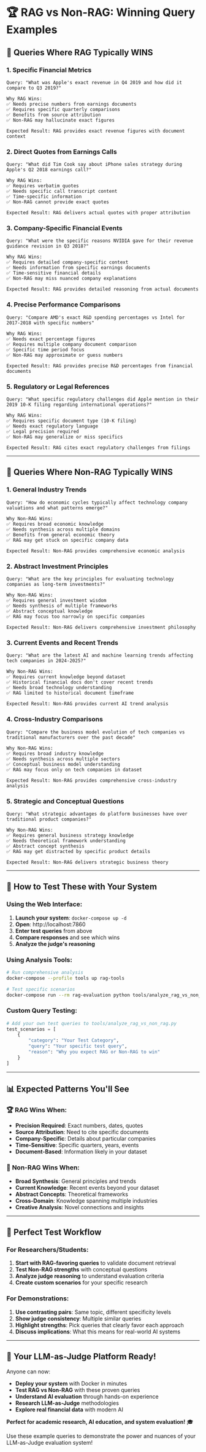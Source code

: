 # 🏆 RAG vs Non-RAG: Winning Query Examples

## 🎯 **Queries Where RAG Typically WINS**

### 1. **Specific Financial Metrics**
```
Query: "What was Apple's exact revenue in Q4 2019 and how did it compare to Q3 2019?"

Why RAG Wins:
✅ Needs precise numbers from earnings documents
✅ Requires specific quarterly comparisons
✅ Benefits from source attribution
✅ Non-RAG may hallucinate exact figures

Expected Result: RAG provides exact revenue figures with document context
```

### 2. **Direct Quotes from Earnings Calls**
```
Query: "What did Tim Cook say about iPhone sales strategy during Apple's Q2 2018 earnings call?"

Why RAG Wins:
✅ Requires verbatim quotes
✅ Needs specific call transcript content
✅ Time-specific information
✅ Non-RAG cannot provide exact quotes

Expected Result: RAG delivers actual quotes with proper attribution
```

### 3. **Company-Specific Financial Events**
```
Query: "What were the specific reasons NVIDIA gave for their revenue guidance revision in Q3 2018?"

Why RAG Wins:
✅ Requires detailed company-specific context
✅ Needs information from specific earnings documents
✅ Time-sensitive financial details
✅ Non-RAG may miss nuanced company explanations

Expected Result: RAG provides detailed reasoning from actual documents
```

### 4. **Precise Performance Comparisons**
```
Query: "Compare AMD's exact R&D spending percentages vs Intel for 2017-2018 with specific numbers"

Why RAG Wins:
✅ Needs exact percentage figures
✅ Requires multiple company document comparison
✅ Specific time period focus
✅ Non-RAG may approximate or guess numbers

Expected Result: RAG provides precise R&D percentages from financial documents
```

### 5. **Regulatory or Legal References**
```
Query: "What specific regulatory challenges did Apple mention in their 2019 10-K filing regarding international operations?"

Why RAG Wins:
✅ Requires specific document type (10-K filing)
✅ Needs exact regulatory language
✅ Legal precision required
✅ Non-RAG may generalize or miss specifics

Expected Result: RAG cites exact regulatory challenges from filings
```

---

## 🌟 **Queries Where Non-RAG Typically WINS**

### 1. **General Industry Trends**
```
Query: "How do economic cycles typically affect technology company valuations and what patterns emerge?"

Why Non-RAG Wins:
✅ Requires broad economic knowledge
✅ Needs synthesis across multiple domains
✅ Benefits from general economic theory
✅ RAG may get stuck on specific company data

Expected Result: Non-RAG provides comprehensive economic analysis
```

### 2. **Abstract Investment Principles**
```
Query: "What are the key principles for evaluating technology companies as long-term investments?"

Why Non-RAG Wins:
✅ Requires general investment wisdom
✅ Needs synthesis of multiple frameworks
✅ Abstract conceptual knowledge
✅ RAG may focus too narrowly on specific companies

Expected Result: Non-RAG delivers comprehensive investment philosophy
```

### 3. **Current Events and Recent Trends**
```
Query: "What are the latest AI and machine learning trends affecting tech companies in 2024-2025?"

Why Non-RAG Wins:
✅ Requires current knowledge beyond dataset
✅ Historical financial docs don't cover recent trends
✅ Needs broad technology understanding
✅ RAG limited to historical document timeframe

Expected Result: Non-RAG provides current AI trend analysis
```

### 4. **Cross-Industry Comparisons**
```
Query: "Compare the business model evolution of tech companies vs traditional manufacturers over the past decade"

Why Non-RAG Wins:
✅ Requires broad industry knowledge
✅ Needs synthesis across multiple sectors
✅ Conceptual business model understanding
✅ RAG may focus only on tech companies in dataset

Expected Result: Non-RAG provides comprehensive cross-industry analysis
```

### 5. **Strategic and Conceptual Questions**
```
Query: "What strategic advantages do platform businesses have over traditional product companies?"

Why Non-RAG Wins:
✅ Requires general business strategy knowledge
✅ Needs theoretical framework understanding
✅ Abstract concept synthesis
✅ RAG may get distracted by specific product details

Expected Result: Non-RAG delivers strategic business theory
```

---

## 🧪 **How to Test These with Your System**

### Using the Web Interface:
1. **Launch your system**: `docker-compose up -d`
2. **Open**: http://localhost:7860
3. **Enter test queries** from above
4. **Compare responses** and see which wins
5. **Analyze the judge's reasoning**

### Using Analysis Tools:
```bash
# Run comprehensive analysis
docker-compose --profile tools up rag-tools

# Test specific scenarios
docker-compose run --rm rag-evaluation python tools/analyze_rag_vs_non_rag.py
```

### Custom Query Testing:
```python
# Add your own test queries to tools/analyze_rag_vs_non_rag.py
test_scenarios = [
    {
        "category": "Your Test Category",
        "query": "Your specific test query",
        "reason": "Why you expect RAG or Non-RAG to win"
    }
]
```

---

## 📊 **Expected Patterns You'll See**

### 🏆 **RAG Wins When:**
- **Precision Required**: Exact numbers, dates, quotes
- **Source Attribution**: Need to cite specific documents
- **Company-Specific**: Details about particular companies
- **Time-Sensitive**: Specific quarters, years, events
- **Document-Based**: Information likely in your dataset

### 🌟 **Non-RAG Wins When:**
- **Broad Synthesis**: General principles and trends
- **Current Knowledge**: Recent events beyond your dataset
- **Abstract Concepts**: Theoretical frameworks
- **Cross-Domain**: Knowledge spanning multiple industries
- **Creative Analysis**: Novel connections and insights

---

## 🎯 **Perfect Test Workflow**

### For Researchers/Students:
1. **Start with RAG-favoring queries** to validate document retrieval
2. **Test Non-RAG strengths** with conceptual questions
3. **Analyze judge reasoning** to understand evaluation criteria
4. **Create custom scenarios** for your specific research

### For Demonstrations:
1. **Use contrasting pairs**: Same topic, different specificity levels
2. **Show judge consistency**: Multiple similar queries
3. **Highlight strengths**: Pick queries that clearly favor each approach
4. **Discuss implications**: What this means for real-world AI systems

---

## 🚀 **Your LLM-as-Judge Platform Ready!**

Anyone can now:
- **Deploy your system** with Docker in minutes
- **Test RAG vs Non-RAG** with these proven queries
- **Understand AI evaluation** through hands-on experience
- **Research LLM-as-Judge** methodologies
- **Explore real financial data** with modern AI

**Perfect for academic research, AI education, and system evaluation!** 🎓

Use these example queries to demonstrate the power and nuances of your LLM-as-Judge evaluation system!
